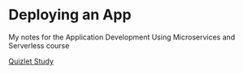 # Deploying an App
My notes for the Application Development Using Microservices and Serverless course

[Quizlet Study](https://quizlet.com/727785236/deploying-an-app-flash-cards/?new)
